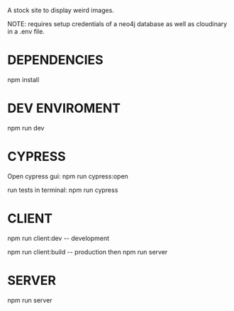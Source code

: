 A stock site to display weird images.

NOTE: requires setup credentials of a neo4j database as well as cloudinary in a .env file.

# DEPENDENCIES
npm install

# DEV ENVIROMENT
npm run dev

# CYPRESS
Open cypress gui: npm run cypress:open

run tests in terminal: npm run cypress 

# CLIENT
npm run client:dev -- development

npm run client:build -- production then npm run server

# SERVER
npm run server
